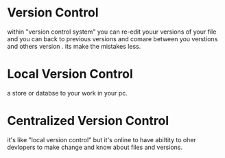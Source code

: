 # Version Control
within "version control system" you can re-edit youur versions of your file and you can back to previous versions and comare between you verstions and others version . its make the mistakes less.

# Local Version Control
a store or databse to your work in your pc.

# Centralized Version Control
it's like "local version control" but it's online to have abiltity to oher devlopers to make change and know about files and versions.

